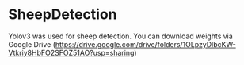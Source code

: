 # SheepDetection

Yolov3 was used for sheep detection. You can download weights via Google Drive (https://drive.google.com/drive/folders/1OLpzyDlbcKW-Vtkriy8HbFO2SFOZ51AO?usp=sharing)


